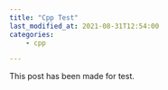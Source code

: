 ```yaml
---
title: "Cpp Test"
last_modified_at: 2021-08-31T12:54:00
categories:
    - cpp

---
```


This post has been made for test.